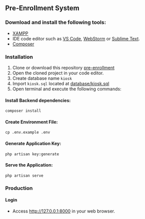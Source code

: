 ## Pre-Enrollment System

### Download and install the following tools:
- [XAMPP](https://www.apachefriends.org/download.html)
- IDE code editor such as
  [VS Code](https://code.visualstudio.com),
  [WebStorm](https://www.jetbrains.com/webstorm) or
  [Sublime Text](https://www.sublimetext.com).
- [Composer](https://getcomposer.org/download/)

### Installation

1. Clone or download this repository [pre-enrollment](https://github.com/ruelperez/pre-enrollment)
2. Open the cloned project in your code editor.
3. Create database name `kiosk`
4. Import `kiosk.sql` located at [database/kiosk.sql](database/kiosk.sql)
5. Open terminal and execute the following commands:

#### Install Backend dependencies:
    composer install
#### Create Environment File:
    cp .env.example .env
#### Generate Application Key:
    php artisan key:generate
#### Serve the Application:
    php artisan serve

### Production
#### Login
- Access <http://127.0.0.1:8000> in your web browser.


